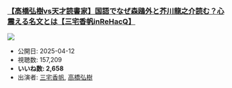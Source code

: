 ### [【高橋弘樹vs天才読書家】国語でなぜ森鴎外と芥川龍之介読む？心震える名文とは【三宅香帆inReHacQ】](https://www.youtube.com/watch?v=XMCys46muUI)
[![](https://img.youtube.com/vi/XMCys46muUI/sddefault.jpg)](https://www.youtube.com/watch?v=XMCys46muUI)
-   公開日: 2025-04-12
-   視聴数: 157,209
-   **いいね数: 2,658**
-   出演者: [三宅香帆](/rehacq_fan/people/三宅香帆 "wikilink"), [高橋弘樹](/rehacq_fan/people/高橋弘樹 "wikilink")
